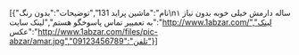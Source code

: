 [{"نام":"ماشین پراید 131","توضیحات":"بدون رنگ\n۱ ساله دارمش خیلی خوبه بدون نیاز به تعمییر تماس پاسوخگو هستم","لینک سایت":"http://www.1abzar.com/","لینک عکس":"http://www.1abzar.com/files/pic-abzar/amar.jpg","تلفن":"09123456789"}]